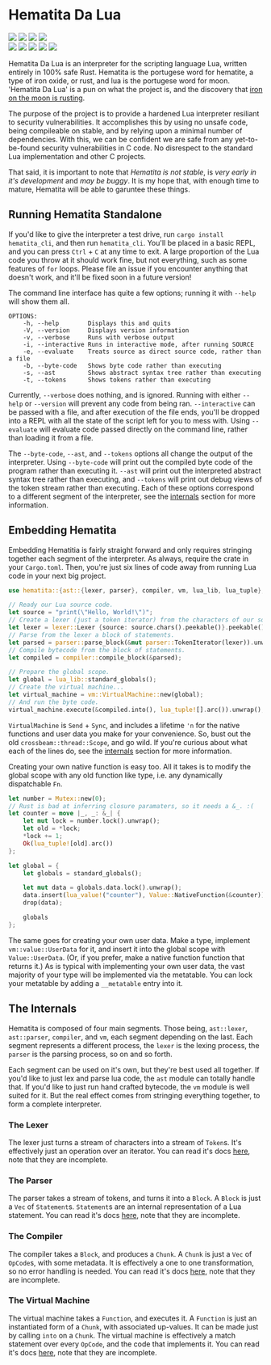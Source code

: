 Hematita Da Lua
===============
![](https://img.shields.io/crates/d/hematitia?style=for-the-badge) ![](https://img.shields.io/tokei/lines/github/danii/hematita?style=for-the-badge) ![](https://img.shields.io/crates/v/hematita?style=for-the-badge) ![](https://img.shields.io/badge/compiler%20version-1.53.0-007EC6?style=for-the-badge)
<br>
[![](https://img.shields.io/badge/crates.io-E6B14C?style=for-the-badge&logo=rust&logoColor=000000)](https://crates.io/crates/hematita) [![](https://img.shields.io/badge/lib.rs-282A36?style=for-the-badge&logo=rust)](https://lib.rs/crates/hematita) [![](https://img.shields.io/badge/github.com-24292E?style=for-the-badge&logo=github)](https://github.com/danii/hematita) [![](https://img.shields.io/badge/sponsor_me-FF69B4?style=for-the-badge&logo=github%20sponsors&logoColor=FFFFFF)](https://github.com/sponsors/danii) [![](https://img.shields.io/badge/telegram_group-26A5E4?style=for-the-badge&logo=telegram)](https://t.me/danii_hangout)

Hematita Da Lua is an interpreter for the scripting language Lua, written entirely in 100% safe Rust. Hematita is the portugese word for hematite, a type of iron oxide, or rust, and lua is the portugese word for moon. 'Hematita Da Lua' is a pun on what the project is, and the discovery that [iron on the moon is rusting](https://www.nasa.gov/feature/jpl/the-moon-is-rusting-and-researchers-want-to-know-why).

The purpose of the project is to provide a hardened Lua interpreter resiliant to security vulnerabilities. It accomplishes this by using no unsafe code, being compileable on stable, and by relying upon a minimal number of dependencies. With this, we can be confident we are safe from any yet-to-be-found security vulnerabilities in C code. No disrespect to the standard Lua implementation and other C projects.

That said, it is important to note that *Hematita is not stable*, is *very early in it's development* and *may be buggy*. It is my hope that, with enough time to mature, Hematita will be able to garuntee these things.

Running Hematita Standalone
---------------------------
If you'd like to give the interpreter a test drive, run `cargo install hematita_cli`, and then run `hematita_cli`. You'll be placed in a basic REPL, and you can press `Ctrl` + `C` at any time to exit. A large proportion of the Lua code you throw at it should work fine, but not everything, such as some features of `for` loops. Please file an issue if you encounter anything that doesn't work, and it'll be fixed soon in a future version!

The command line interface has quite a few options; running it with `--help` will show them all.
```
OPTIONS:
	-h, --help        Displays this and quits
	-V, --version     Displays version information
	-v, --verbose     Runs with verbose output
	-i, --interactive Runs in interactive mode, after running SOURCE
	-e, --evaluate    Treats source as direct source code, rather than a file
	-b, --byte-code   Shows byte code rather than executing
	-s, --ast         Shows abstract syntax tree rather than executing
	-t, --tokens      Shows tokens rather than executing
```

Currently, `--verbose` does nothing, and is ignored. Running with either `--help` or `--version` will prevent any code from being ran. `--interactive` can be passed with a file, and after execution of the file ends, you'll be dropped into a REPL with all the state of the script left for you to mess with. Using `--evaluate` will evaluate code passed directly on the command line, rather than loading it from a file.

The `--byte-code`, `--ast`, and `--tokens` options all change the output of the interpreter. Using `--byte-code` will print out the compiled byte code of the program rather than executing it. `--ast` will print out the interpreted abstract syntax tree rather than executing, and `--tokens` will print out debug views of the token stream rather than executing. Each of these options correspond to a different segment of the interpreter, see the [internals] section for more information.

Embedding Hematita
------------------
Embedding Hematitia is fairly straight forward and only requires stringing together each segment of the interpreter. As always, require the crate in your `Cargo.toml`. Then, you're just six lines of code away from running Lua code in your next big project.
```rust
use hematita::{ast::{lexer, parser}, compiler, vm, lua_lib, lua_tuple};

// Ready our Lua source code.
let source = "print(\"Hello, World!\")";
// Create a lexer (just a token iterator) from the characters of our source code.
let lexer = lexer::Lexer {source: source.chars().peekable()}.peekable();
// Parse from the lexer a block of statements.
let parsed = parser::parse_block(&mut parser::TokenIterator(lexer)).unwrap();
// Compile bytecode from the block of statements.
let compiled = compiler::compile_block(&parsed);

// Prepare the global scope.
let global = lua_lib::standard_globals();
// Create the virtual machine...
let virtual_machine = vm::VirtualMachine::new(global);
// And run the byte code.
virtual_machine.execute(&compiled.into(), lua_tuple![].arc()).unwrap();
```

`VirtualMachine` is `Send` + `Sync`, and includes a lifetime `'n` for the native functions and user data you make for your convenience. So, bust out the old `crossbeam::thread::Scope`, and go wild. If you're curious about what each of the lines do, see the [internals] section for more information.

Creating your own native function is easy too. All it takes is to modify the global scope with any old function like type, i.e. any dynamically dispatchable `Fn`.
```rust
let number = Mutex::new(0);
// Rust is bad at inferring closure paramaters, so it needs a &_. :(
let counter = move |_, _: &_| {
	let mut lock = number.lock().unwrap();
	let old = *lock;
	*lock += 1;
	Ok(lua_tuple![old].arc())
};

let global = {
	let globals = standard_globals();

	let mut data = globals.data.lock().unwrap();
	data.insert(lua_value!("counter"), Value::NativeFunction(&counter));
	drop(data);

	globals
};
```

The same goes for creating your own user data. Make a type, implement `vm::value::UserData` for it, and insert it into the global scope with `Value::UserData`. (Or, if you prefer, make a native function function that returns it.) As is typical with implementing your own user data, the vast majority of your type will be implemented via the metatable. You can lock your metatable by adding a `__metatable` entry into it.

The Internals
-------------
Hematita is composed of four main segments. Those being, `ast::lexer`, `ast::parser`, `compiler`, and `vm`, each segment depending on the last. Each segment represents a different process, the `lexer` is the lexing process, the `parser` is the parsing process, so on and so forth.

Each segment can be used on it's own, but they're best used all together. If you'd like to just lex and parse lua code, the `ast` module can totally handle that. If you'd like to just run hand crafted bytecode, the `vm` module is well suited for it. But the real effect comes from stringing everything together, to form a complete interpreter.

### The Lexer
The lexer just turns a stream of characters into a stream of `Token`s. It's effectively just an operation over an iterator. You can read it's docs [here](https://docs.rs/hematita/0.1.0/hematita/ast/lexer/index.html), note that they are incomplete.

### The Parser
The parser takes a stream of tokens, and turns it into a `Block`. A `Block` is just a `Vec` of `Statement`s. `Statement`s are an internal representation of a Lua statement. You can read it's docs [here](https://docs.rs/hematita/0.1.0/hematita/ast/parser/index.html), note that they are incomplete.

### The Compiler
The compiler takes a `Block`, and produces a `Chunk`. A `Chunk` is just a `Vec` of `OpCode`s, with some metadata. It is effectively a one to one transformation, so no error handling is needed. You can read it's docs [here](https://docs.rs/hematita/0.1.0/hematita/compiler/index.html), note that they are incomplete.

### The Virtual Machine
The virtual machine takes a `Function`, and executes it. A `Function` is just an instantiated form of a `Chunk`, with associated up-values. It can be made just by calling `into` on a `Chunk`. The virtual machine is effectively a match statement over every `OpCode`, and the code that implements it. You can read it's docs [here](https://docs.rs/hematita/0.1.0/hematita/vm/index.html), note that they are incomplete.

[internals]: #the-internals

